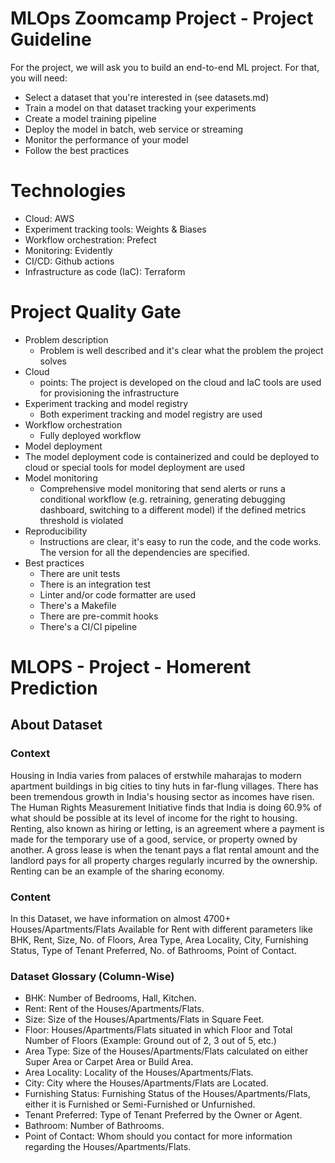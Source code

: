 # MLOps Zoomcamp Project - Project Guideline

For the project, we will ask you to build an end-to-end ML project. For that, you will need:

- Select a dataset that you're interested in (see datasets.md)
- Train a model on that dataset tracking your experiments
- Create a model training pipeline
- Deploy the model in batch, web service or streaming
- Monitor the performance of your model
- Follow the best practices

# Technologies

- Cloud: AWS
- Experiment tracking tools: Weights & Biases
- Workflow orchestration: Prefect
- Monitoring: Evidently
- CI/CD: Github actions
- Infrastructure as code (IaC): Terraform

# Project Quality Gate
- Problem description
  - Problem is well described and it's clear what the problem the project solves
- Cloud
  - points: The project is developed on the cloud and IaC tools are used for provisioning the infrastructure
- Experiment tracking and model registry
  - Both experiment tracking and model registry are used
- Workflow orchestration
  - Fully deployed workflow
 - Model deployment
  - The model deployment code is containerized and could be deployed to cloud or special tools for model deployment are used
- Model monitoring
  - Comprehensive model monitoring that send alerts or runs a conditional workflow (e.g. retraining, generating debugging dashboard, switching to a different model) if the defined metrics threshold is violated
- Reproducibility
  - Instructions are clear, it's easy to run the code, and the code works. The version for all the dependencies are specified.
- Best practices
  - There are unit tests
   - There is an integration test
   - Linter and/or code formatter are used
   - There's a Makefile
   - There are pre-commit hooks
   - There's a CI/CI pipeline

# MLOPS - Project - Homerent Prediction

## About Dataset
### Context
Housing in India varies from palaces of erstwhile maharajas to modern apartment buildings in big cities to tiny huts in far-flung villages. There has been tremendous growth in India's housing sector as incomes have risen. The Human Rights Measurement Initiative finds that India is doing 60.9% of what should be possible at its level of income for the right to housing.
Renting, also known as hiring or letting, is an agreement where a payment is made for the temporary use of a good, service, or property owned by another. A gross lease is when the tenant pays a flat rental amount and the landlord pays for all property charges regularly incurred by the ownership. Renting can be an example of the sharing economy.

### Content
In this Dataset, we have information on almost 4700+ Houses/Apartments/Flats Available for Rent with different parameters like BHK, Rent, Size, No. of Floors, Area Type, Area Locality, City, Furnishing Status, Type of Tenant Preferred, No. of Bathrooms, Point of Contact.

### Dataset Glossary (Column-Wise)
- BHK: Number of Bedrooms, Hall, Kitchen.
- Rent: Rent of the Houses/Apartments/Flats.
- Size: Size of the Houses/Apartments/Flats in Square Feet.
- Floor: Houses/Apartments/Flats situated in which Floor and Total Number of Floors (Example: Ground out of 2, 3 out of 5, etc.)
- Area Type: Size of the Houses/Apartments/Flats calculated on either Super Area or Carpet Area or Build Area.
- Area Locality: Locality of the Houses/Apartments/Flats.
- City: City where the Houses/Apartments/Flats are Located.
- Furnishing Status: Furnishing Status of the Houses/Apartments/Flats, either it is Furnished or Semi-Furnished or Unfurnished.
- Tenant Preferred: Type of Tenant Preferred by the Owner or Agent.
- Bathroom: Number of Bathrooms.
- Point of Contact: Whom should you contact for more information regarding the Houses/Apartments/Flats.
